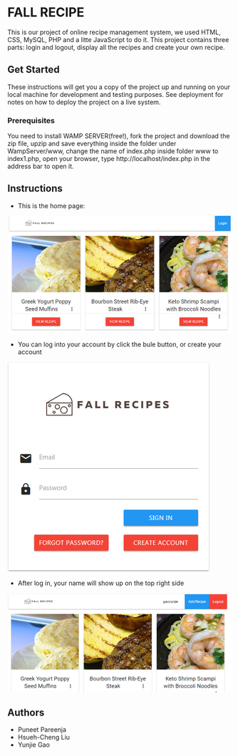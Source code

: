 # FALL RECIPE
This is our project of online recipe management system, we used HTML, CSS, MySQL, PHP and a litte JavaScript to do it.
This project contains three parts: login and logout, display all the recipes and create your own recipe.
## Get Started
These instructions will get you a copy of the project up and running on your local machine for development and testing purposes. See deployment for notes on how to deploy the project on a live system.
### Prerequisites
You need to install WAMP SERVER(free!), fork the project and download the zip file, upzip and save everything inside the folder under WampServer/www, change the name of index.php inside folder www to index1.php, open your browser, type http://localhost/index.php in the address bar to open it.
## Instructions
* This is the home page:

![ScreenShot](/screenshots/homepage.png)

* You can log into your account by click the bule button, or create your account

![ScreenShot](/screenshots/loginpage.png)

* After log in, your name will show up on the top right side

![ScreenShot](/screenshots/homepage-with-login-name.png)

## Authors
* Puneet Pareenja
* Hsueh-Cheng Liu
* Yunjie Gao
